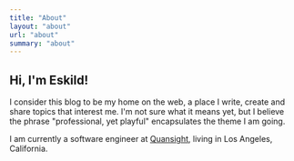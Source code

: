 ```yaml
---
title: "About"
layout: "about"
url: "about"
summary: "about"
---
```


## Hi, I'm Eskild!

I consider this blog to be my home on the web, a place I write, create and share topics that interest me. I'm not sure what it means yet, but I believe the phrase "professional, yet playful" encapsulates the theme I am going.

I am currently a software engineer at [Quansight](https://quansight.com/), living in Los Angeles, California.